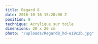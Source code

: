 ```yaml
---
title: Regard 8
date: 2016-10-16 15:20:00 Z
position: 8
technique: Acrylique sur toile
dimensions: 20 x 20 cm
photo: "/uploads/Regard8_hd-e19c2b.jpg"
---
```


